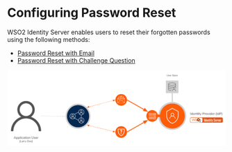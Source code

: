 # Configuring Password Reset

WSO2 Identity Server enables users to reset their forgotten passwords using the following methods:

-	[Password Reset with Email](../../learn/configuring-password-reset-with-email)
-	[Password Reset with Challenge Question](../../learn/configuring-password-reset-with-challenge)

<img src="../assets/img/learn/password-reset-overview.png" alt="Password Reset" width="700">
